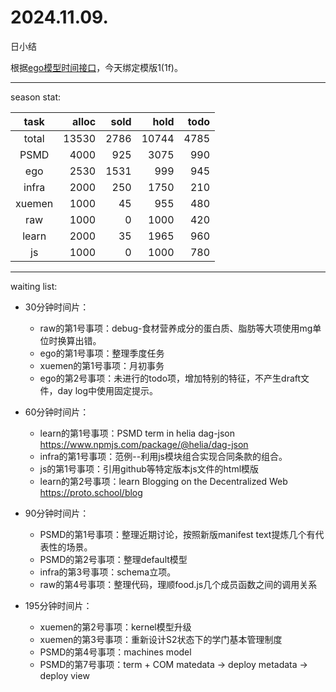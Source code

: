 # 2024.11.09.
日小结

<a id="top"></a>
根据[ego模型时间接口](https://gitee.com/hyg/blog/blob/master/timeflow.md)，今天绑定模版1(1f)。

<a id="index"></a>

---
season stat:

| task | alloc | sold | hold | todo |
| :---: | ---: | ---: | ---: | ---: |
| total | 13530 | 2786 | 10744 | 4785 |
| PSMD | 4000 | 925 | 3075 | 990 |
| ego | 2530 | 1531 | 999 | 945 |
| infra | 2000 | 250 | 1750 | 210 |
| xuemen | 1000 | 45 | 955 | 480 |
| raw | 1000 | 0 | 1000 | 420 |
| learn | 2000 | 35 | 1965 | 960 |
| js | 1000 | 0 | 1000 | 780 |

---
waiting list:


- 30分钟时间片：
  - raw的第1号事项：debug-食材营养成分的蛋白质、脂肪等大项使用mg单位时换算出错。
  - ego的第1号事项：整理季度任务
  - xuemen的第1号事项：月初事务
  - ego的第2号事项：未进行的todo项，增加特别的特征，不产生draft文件，day log中使用固定提示。

- 60分钟时间片：
  - learn的第1号事项：PSMD term in helia dag-json https://www.npmjs.com/package/@helia/dag-json
  - infra的第1号事项：范例--利用js模块组合实现合同条款的组合。
  - js的第1号事项：引用github等特定版本js文件的html模版
  - learn的第2号事项：learn Blogging on the Decentralized Web https://proto.school/blog

- 90分钟时间片：
  - PSMD的第1号事项：整理近期讨论，按照新版manifest text提炼几个有代表性的场景。
  - PSMD的第2号事项：整理default模型
  - infra的第3号事项：schema立项。
  - raw的第4号事项：整理代码，理顺food.js几个成员函数之间的调用关系

- 195分钟时间片：
  - xuemen的第2号事项：kernel模型升级
  - xuemen的第3号事项：重新设计S2状态下的学门基本管理制度
  - PSMD的第4号事项：machines model
  - PSMD的第7号事项：term + COM matedata -> deploy metadata -> deploy view
